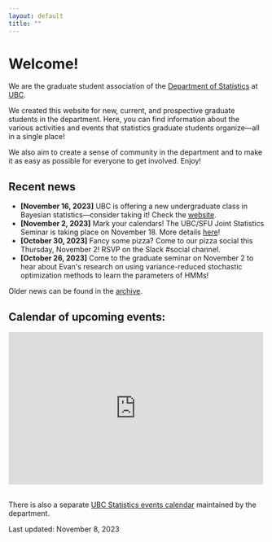```yaml
---
layout: default
title: ""
---
```


# Welcome!

We are the graduate student association of the 
[Department of Statistics](https://www.stat.ubc.ca/)
at [UBC](https://www.ubc.ca/).

We created this website for new, current, 
and prospective graduate students in the department.
Here, you can find information about the various activities and events
that statistics graduate students organize&mdash;all in a single place!

We also aim to create a sense of community in the department 
and to make it as easy as possible for everyone to get involved.
Enjoy!

## Recent news

- **[November 16, 2023]** UBC is offering a new undergraduate class
in Bayesian statistics&mdash;consider taking it!
Check the [website](https://ubc-stat-ml.github.io/web447/).
- **[November 2, 2023]** Mark your calendars! 
The UBC/SFU Joint Statistics Seminar is taking place on November 18.
More details [here](./ubc-sfu)!
- **[October 30, 2023]** Fancy some pizza? 
Come to our pizza social this Thursday, November 2! 
RSVP on the Slack #social channel.
- **[October 26, 2023]** Come to the graduate seminar on November 2 
to hear about Evan's research on using variance-reduced stochastic optimization methods
to learn the parameters of HMMs!


Older news can be found in the [archive](./news-archive).


<div class="span9">
	<h2>Calendar of upcoming events:</h2>
	<iframe src="https://calendar.google.com/calendar/embed?height=300&wkst=1&bgcolor=%23ffffff&ctz=America%2FVancouver&showTitle=0&showPrint=0&showCalendars=0&title&src=MjNodWRuYzZvM2VoZzFubmltZTBmbmY4OThAZ3JvdXAuY2FsZW5kYXIuZ29vZ2xlLmNvbQ&src=ZDhibmxnaGlxcmVwc2ZrazNjN2ZsZmlyaWNAZ3JvdXAuY2FsZW5kYXIuZ29vZ2xlLmNvbQ&src=YjF1bDRsajc1YWRtYmVsYWtqOGpkczBoODRAZ3JvdXAuY2FsZW5kYXIuZ29vZ2xlLmNvbQ&color=%23D81B60&color=%238E24AA&color=%23E4C441" style="border-width:0" width="500" height="300" frameborder="0" scrolling="no">
	</iframe>
</div><!--/span-->
<br/>

There is also a separate 
[UBC Statistics events calendar](https://www.stat.ubc.ca/events-calendar)
maintained by the department.


Last updated: November 8, 2023
